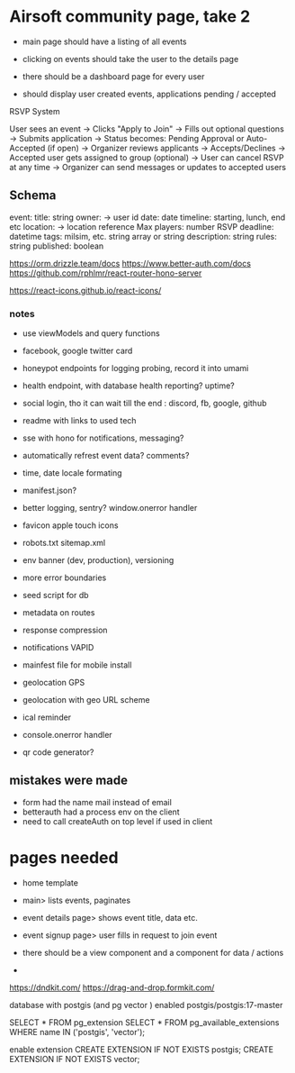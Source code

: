 # Airsoft community page, take 2

- main page should have a listing of all events
- clicking on events should take the user to the details page

- there should be a dashboard page for every user 
- should display user created events, applications pending / accepted


RSVP System

User sees an event → Clicks "Apply to Join"
→ Fills out optional questions → Submits application
→ Status becomes: Pending Approval or Auto-Accepted (if open)
→ Organizer reviews applicants → Accepts/Declines
→ Accepted user gets assigned to group (optional)
→ User can cancel RSVP at any time
→ Organizer can send messages or updates to accepted users


## Schema

event: 
title: string
owner: → user id
date: date
timeline: starting, lunch, end etc
location:  → location reference
Max players: number
RSVP deadline: datetime
tags: milsim, etc. string array or string
description: string
rules: string
published: boolean

https://orm.drizzle.team/docs
https://www.better-auth.com/docs
https://github.com/rphlmr/react-router-hono-server

https://react-icons.github.io/react-icons/

### notes
- use viewModels and query functions


- facebook, google twitter card
- honeypot endpoints for logging probing, record it into umami
- health endpoint, with database health reporting? uptime?
- social login, tho it can wait till the end : discord, fb, google, github
- readme with links to used tech
- sse with hono for notifications, messaging?
- automatically refrest event data? comments?
- time, date locale formating
- manifest.json?
- better logging, sentry? window.onerror handler
- favicon apple touch icons
- robots.txt sitemap.xml
- env banner (dev, production), versioning
- more error boundaries
- seed script for db
- metadata on routes
- response compression
- notifications VAPID
- mainfest file for mobile install
- geolocation GPS
- geolocation with geo URL scheme
- ical reminder
- console.onerror handler
- qr code generator?


## mistakes were made
- form had the name mail instead of email
- betterauth had a process env on the client
- need to call createAuth on top level if used in client


# pages needed
- home template
- main> lists events, paginates
- event details page> shows event title, data etc.
- event signup page> user fills in request to join event


- there should be a view component and a component for data / actions
- 


https://dndkit.com/
https://drag-and-drop.formkit.com/


database with postgis (and pg vector ) enabled
postgis/postgis:17-master

SELECT * FROM pg_extension
SELECT * FROM pg_available_extensions WHERE name IN ('postgis', 'vector');

enable extension
CREATE EXTENSION IF NOT EXISTS postgis;
CREATE EXTENSION IF NOT EXISTS vector;
